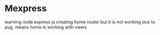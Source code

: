 # Mexpress
learning node express js
creating home router but it is not working due to pug.
means home is working with views